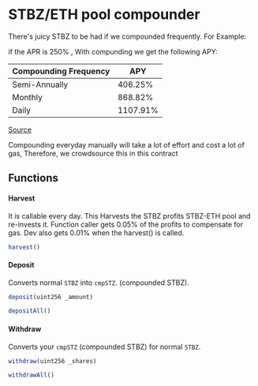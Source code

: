 # STBZ/ETH pool compounder 

There's juicy STBZ to be had if we compounded frequently. For Example: 

if the APR is 250% , With compunding we get the following APY: 

Compounding Frequency| APY 
--- | --- 
Semi-Annually | 406.25%
Monthly | 868.82% 
Daily | 1107.91%

 [Source](https://www.aprtoapy.com/)

Compounding everyday manually will take a lot of effort and cost a lot of gas, Therefore, we crowdsource this in this contract 


## Functions

#### Harvest

It is callable every day. This Harvests the STBZ profits STBZ-ETH pool and re-invests it. 
Function caller gets 0.05% of the profits to compensate for gas. 
Dev also gets 0.01% when the harvest() is called. 

```javascript
harvest()
```

#### Deposit

Converts normal `STBZ` into `cmpSTZ`. (compounded STBZ).

```javascript
deposit(uint256 _amount)
```

```javascript
depositAll()
```

#### Withdraw

Converts your `cmpSTZ` (compounded STBZ) for normal `STBZ`.

```javascript
withdraw(uint256 _shares)
```

```javascript
withdrawAll()
```